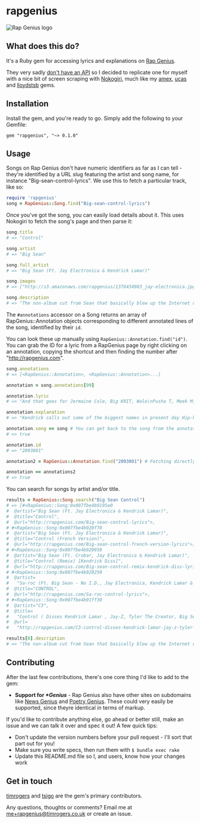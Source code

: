# rapgenius

![Rap Genius logo](http://f.cl.ly/items/303W0c1i2r100j2u3Y0y/Screen%20Shot%202013-08-17%20at%2016.01.19.png)

## What does this do?

It's a Ruby gem for accessing lyrics and explanations on
[Rap Genius](http://rapgenius.com). 

They very sadly [don't have an API](https://twitter.com/RapGenius/status/245057326321655808) so I decided to replicate one for myself
with a nice bit of screen scraping with [Nokogiri](https://github.com/sparklemotion/nokogiri), much like my [amex](https://github.com/timrogers/amex), [ucas](https://github.com/timrogers/ucas) and [lloydstsb](https://github.com/timrogers/lloydstsb) gems.

## Installation

Install the gem, and you're ready to go. Simply add the following to your
Gemfile:

`gem "rapgenius", "~> 0.1.0"`

## Usage

Songs on Rap Genius don't have numeric identifiers as far as I can tell - they're identified by a URL slug featuring the artist and song name, for instance "Big-sean-control-lyrics". We use this to fetch a particular track, like so:

```ruby
require 'rapgenius'
song = RapGenius::Song.find("Big-sean-control-lyrics")
```

Once you've got the song, you can easily load details about it. This uses
Nokogiri to fetch the song's page and then parse it:

```ruby
song.title
# => "Control"

song.artist
# => "Big Sean"

song.full_artist
# => "Big Sean (Ft. Jay Electronica & Kendrick Lamar)"

song.images
# => ["http://s3.amazonaws.com/rapgenius/1376434983_jay-electronica.jpg", "http://s3.amazonaws.com/rapgenius/1375029260_Big%20Sean.png", "http://s3.amazonaws.com/rapgenius/Kendrick-Lamar-1024x680.jpg"]

song.description
# => "The non-album cut from Sean that basically blew up the Internet due to a world-beating verse by Kendrick Lamar...
```

The `#annotations` accessor on a Song returns an array of RapGenius::Annotation
objects corresponding to different annotated lines of the song, identified by
their `id`.

You can look these up manually using `RapGenius::Annotation.find("id")`. You
can grab the ID for a lyric from a RapGenius page by right clicking on an annotation, copying the shortcut and then finding the number after "http://rapgenius.com".

```ruby
song.annotations
# => [<RapGenius::Annotation>, <RapGenius::Annotation>...]

annotation = song.annotations[99]

annotation.lyric
# => "And that goes for Jermaine Cole, Big KRIT, Wale\nPusha T, Meek Millz, A$AP Rocky, Drake\nBig Sean, Jay Electron', Tyler, Mac Miller"

annotation.explanation
# => "Kendrick calls out some of the biggest names in present day Hip-hop...""

annotation.song == song # You can get back to the song from the annotation...
# => true

annotation.id
# => "2093001"

annotation2 = RapGenius::Annotation.find("2093001") # Fetching directly...

annotation == annotations2
# => true
```

You can search for songs by artist and/or title.

```ruby
results = RapGenius::Song.search("Big Sean Control")
# => [#<RapGenius::Song:0x007fbe4b9195e0
#  @artist="Big Sean (Ft. Jay Electronica & Kendrick Lamar)",
#  @title="Control",
#  @url="http://rapgenius.com/Big-sean-control-lyrics">,
# #<RapGenius::Song:0x007fbe4b920f70
#  @artist="Big Sean (Ft. Jay Electronica & Kendrick Lamar)",
#  @title="Control (French Version)",
#  @url="http://rapgenius.com/Big-sean-control-french-version-lyrics">,
# #<RapGenius::Song:0x007fbe4b920958
#  @artist="Big Sean (Ft. Crobar, Jay Electronica & Kendrick Lamar)",
#  @title="Control (Remix) [Kendrick Diss]",
#  @url="http://rapgenius.com/Big-sean-control-remix-kendrick-diss-lyrics">,
# #<RapGenius::Song:0x007fbe4b920250
#  @artist=
#   "Sa-roc (Ft. Big Sean - No I.D., Jay Electronica, Kendrick Lamar & Sa-roc)",
#  @title="CONTROL",
#  @url="http://rapgenius.com/Sa-roc-control-lyrics">,
# #<RapGenius::Song:0x007fbe4b91ff30
#  @artist="C3",
#  @title=
#   "Control ( Disses Kendrick Lamar , Jay-Z, Tyler The Creator, Big Sean, Meek Mill & More )",
#  @url=
#   "http://rapgenius.com/C3-control-disses-kendrick-lamar-jay-z-tyler-the-creator-big-sean-meek-mill-and-more-lyrics">]

results[0].description
# => "The non-album cut from Sean that basically blew up the Internet due to a world-beating verse by Kendrick Lamar...
```

## Contributing

After the last few contributions, there's one core thing I'd like to add to the gem:

* __Support for *\*Genius*__ - Rap Genius also have other sites on subdomains like [News Genius](http://news.rapgenius.com) and [Poetry Genius](http://poetry.rapgenius.com). These could very easily be supported, since theyre identical in terms of markup.

If you'd like to contribute anything else, go ahead or better still, make an issue and we can talk it over and spec it out! A few quick tips:

* Don't update the version numbers before your pull request - I'll sort that part out for you!
* Make sure you write specs, then run them with `$ bundle exec rake`
* Update this README.md file so I, and users, know how your changes work

## Get in touch

[timrogers](https://github.com/timrogers) and [tsigo](https://github.com/tsigo) are the gem's primary contributors.

Any questions, thoughts or comments? Email me at <me+rapgenius@timrogers.co.uk> or create an issue.
